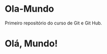 # Ola-Mundo
Primeiro repositório do curso de Git e Git Hub.
<div>
  <h1>
    Olá, Mundo!
  </h1>
</div>
